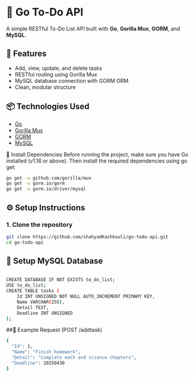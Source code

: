 # 📝 Go To-Do API

A simple RESTful To-Do List API built with **Go**, **Gorilla Mux**, **GORM**, and **MySQL**.

## 🚀 Features

- Add, view, update, and delete tasks
- RESTful routing using Gorilla Mux
- MySQL database connection with GORM ORM
- Clean, modular structure

## 📦 Technologies Used

- [Go](https://golang.org/)
- [Gorilla Mux](https://github.com/gorilla/mux)
- [GORM](https://gorm.io/)
- [MySQL](https://www.mysql.com/)

🔧 Install Dependencies
Before running the project, make sure you have Go installed (v1.16 or above).
Then install the required dependencies using go get:

```bash
go get -u github.com/gorilla/mux
go get -u gorm.io/gorm
go get -u gorm.io/driver/mysql
```

## ⚙️ Setup Instructions

### 1. Clone the repository
```bash
git clone https://github.com/shahyadKashkouli/go-todo-api.git
cd go-todo-api
```

## 📂 Setup MySQL Database

```bash

CREATE DATABASE IF NOT EXISTS to_do_list;
USE to_do_list;
CREATE TABLE tasks (
    Id INT UNSIGNED NOT NULL AUTO_INCREMENT PRIMARY KEY,
    Name VARCHAR(255),
    Detail TEXT,
    Deadline INT UNSIGNED
);
```


##💬 Example Request (POST /addtask)

```bash
{
  "Id": 1,
  "Name": "Finish homework",
  "Detail": "Complete math and science chapters",
  "Deadline": 20250430
}

```



